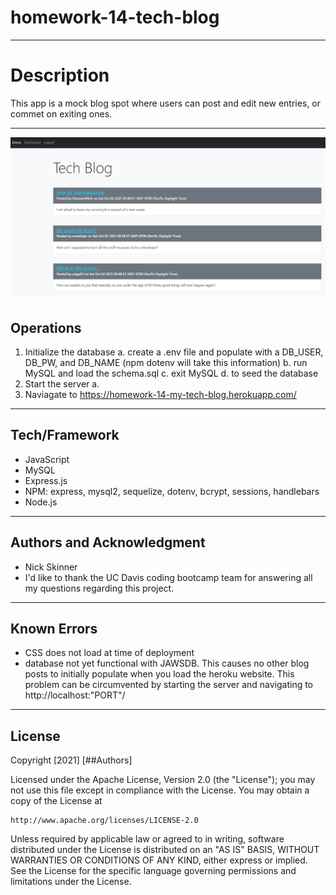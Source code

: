 # homework-14-tech-blog

-----------
# Description
This app is a mock blog spot where users can post and edit new entries, or commet on exiting ones. 

-----------
![Demo](./images/demo.png)

## Operations
1. Initialize the database
    a. create a .env file and populate with a DB_USER, DB_PW, and DB_NAME (npm dotenv will take this information)
    b. run MySQL and load the schema.sql
    c. exit MySQL
    d. <npm run seed> to seed the database
2. Start the server
    a. <npm start>
3. Naviagate to https://homework-14-my-tech-blog.herokuapp.com/

-----------
## Tech/Framework

* JavaScript
* MySQL
* Express.js
* NPM: express, mysql2, sequelize, dotenv, bcrypt, sessions, handlebars
* Node.js

-----------
## Authors and Acknowledgment
* Nick Skinner
* I'd like to thank the UC Davis coding bootcamp team for answering all my questions regarding this project.

-----------
## Known Errors
* CSS does not load at time of deployment
* database not yet functional with JAWSDB. This causes no other blog posts to initially populate when you load the heroku website. This problem can be circumvented by starting the server and navigating to http://localhost:"PORT"/

-----------
## License
Copyright [2021] [##Authors]

Licensed under the Apache License, Version 2.0 (the "License");
you may not use this file except in compliance with the License.
You may obtain a copy of the License at

    http://www.apache.org/licenses/LICENSE-2.0

Unless required by applicable law or agreed to in writing, software
distributed under the License is distributed on an "AS IS" BASIS,
WITHOUT WARRANTIES OR CONDITIONS OF ANY KIND, either express or implied.
See the License for the specific language governing permissions and
limitations under the License.